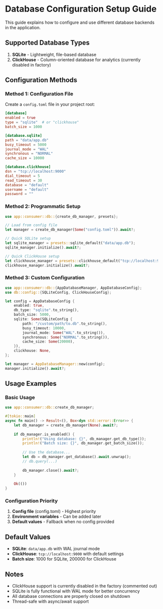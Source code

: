# Database Configuration Setup Guide

This guide explains how to configure and use different database backends in the application.

## Supported Database Types

1. **SQLite** - Lightweight, file-based database
2. **ClickHouse** - Column-oriented database for analytics (currently disabled in factory)

## Configuration Methods

### Method 1: Configuration File

Create a `config.toml` file in your project root:

```toml
[database]
enabled = true
type = "sqlite"  # or "clickhouse"
batch_size = 1000

[database.sqlite]
path = "data/app.db"
busy_timeout = 5000
journal_mode = "WAL"
synchronous = "NORMAL"
cache_size = 10000

[database.clickhouse]
dsn = "tcp://localhost:9000"
dial_timeout = 5
read_timeout = 30
database = "default"
username = "default"
password = ""
```

### Method 2: Programmatic Setup

```rust
use app::consumer::db::{create_db_manager, presets};

// Load from config file
let manager = create_db_manager(Some("config.toml")).await?;

// Quick SQLite setup
let sqlite_manager = presets::sqlite_default("data/app.db");
sqlite_manager.initialize().await?;

// Quick ClickHouse setup
let clickhouse_manager = presets::clickhouse_default("tcp://localhost:9000");
clickhouse_manager.initialize().await?;
```

### Method 3: Custom Configuration

```rust
use app::consumer::db::{AppDatabaseManager, AppDatabaseConfig};
use db::config::{SQLiteConfig, ClickHouseConfig};

let config = AppDatabaseConfig {
    enabled: true,
    db_type: "sqlite".to_string(),
    batch_size: 5000,
    sqlite: Some(SQLiteConfig {
        path: "/custom/path/to.db".to_string(),
        busy_timeout: 10000,
        journal_mode: Some("WAL".to_string()),
        synchronous: Some("NORMAL".to_string()),
        cache_size: Some(20000),
    }),
    clickhouse: None,
};

let manager = AppDatabaseManager::new(config);
manager.initialize().await?;
```

## Usage Examples

### Basic Usage

```rust
use app::consumer::db::create_db_manager;

#[tokio::main]
async fn main() -> Result<(), Box<dyn std::error::Error>> {
    let db_manager = create_db_manager(None).await?;
    
    if db_manager.is_enabled() {
        println!("Using database: {}", db_manager.get_db_type());
        println!("Batch size: {}", db_manager.get_batch_size());
        
        // Use the database...
        let db = db_manager.get_database().await.unwrap();
        // db.query(...)
        
        db_manager.close().await?;
    }
    
    Ok(())
}
```

### Configuration Priority

1. **Config file** (config.toml) - Highest priority
2. **Environment variables** - Can be added later
3. **Default values** - Fallback when no config provided

## Default Values

- **SQLite**: `data/app.db` with WAL journal mode
- **ClickHouse**: `tcp://localhost:9000` with default settings
- **Batch size**: 1000 for SQLite, 200000 for ClickHouse

## Notes

- ClickHouse support is currently disabled in the factory (commented out)
- SQLite is fully functional with WAL mode for better concurrency
- All database connections are properly closed on shutdown
- Thread-safe with async/await support